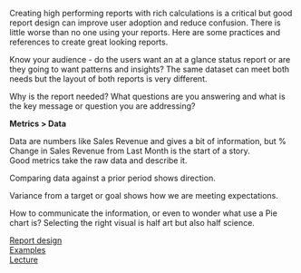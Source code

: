 Creating high performing reports with rich calculations is a critical but good report design can improve user adoption and reduce confusion.  There is little worse than no one 
using your reports. Here are some practices and references to create great looking reports.

Know your audience - do the users want an at a glance status report or are they going to want patterns and insights?  The same dataset can meet both needs but the layout of both reports is very different.

Why is the report needed?  What questions are you answering and what is the key message or question you are addressing?

**Metrics > Data**

Data are numbers like Sales Revenue and gives a bit of information, but % Change in Sales Revenue from Last Month is the start of a story.   
Good metrics take the raw data and describe it. 

Comparing data against a prior period shows direction.  

Variance from a target or goal shows how we are meeting expectations.  

How to communicate the information, or even to wonder what use a Pie chart is? Selecting the right visual is half art but also half science. 

[Report design](https://www.numerro.io/guides/the-complete-guide-to-designing-power-bi-reports)</br>
[Examples](https://community.powerbi.com/t5/Data-Stories-Gallery/bd-p/DataStoriesGallery) </br>
[Lecture](https://www.youtube.com/watch?v=dhHL0Uo3Wgs) </br>

